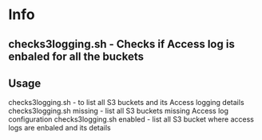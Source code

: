 # Info

## checks3logging.sh - Checks if Access log is enbaled for all the buckets 
Usage
-----
checks3logging.sh - to list all S3 buckets and its Access logging details
checks3logging.sh missing - list all S3 buckets missing Access log configuration
checks3logging.sh enabled - list all S3 bucket where access logs are enbaled and its details
